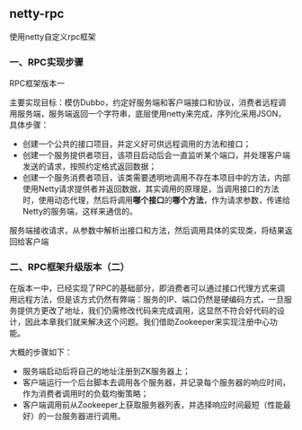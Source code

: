 ## netty-rpc
使用netty自定义rpc框架

### 一、RPC实现步骤

RPC框架版本一

主要实现目标：模仿Dubbo，约定好服务端和客户端接口和协议，消费者远程调用服务端，服务端返回一个字符串，底层使用netty来完成，序列化采用JSON，具体步骤：

- 创建一个公共的接口项目，并定义好可供远程调用的方法和接口；
- 创建一个服务提供者项目，该项目启动后会一直监听某个端口，并处理客户端发送的请求，按照约定格式返回数据；
- 创建一个服务消费者项目，该类需要透明地调用不存在本项目中的方法，内部使用Netty请求提供者并返回数据，其实调用的原理是，当调用接口的方法时，使用动态代理，然后将调用**哪个接口**的**哪个方法**，作为请求参数，传递给Netty的服务端，这样来通信的。

服务端接收请求，从参数中解析出接口和方法，然后调用具体的实现类，将结果返回给客户端

### 二、RPC框架升级版本（二）

在版本一中，已经实现了RPC的基础部分，即消费者可以通过接口代理方式来调用远程方法，但是该方式仍然有弊端：服务的IP、端口仍然是硬编码方式，一旦服务提供方更改了地址，我们仍需修改代码来完成调用，这显然不符合好代码的设计，因此本章我们就来解决这个问题。我们借助Zookeeper来实现注册中心功能。

大概的步骤如下：

- 服务端启动后将自己的地址注册到ZK服务器上；
- 客户端运行一个后台脚本去调用各个服务器，并记录每个服务器的响应时间，作为消费者调用时的负载均衡策略；
- 客户端调用前从Zookeeper上获取服务器列表，并选择响应时间最短（性能最好）的一台服务器进行调用。

